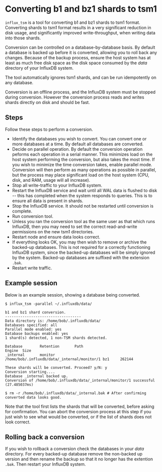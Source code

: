 # Converting b1 and bz1 shards to tsm1
`influx_tsm` is a tool for converting b1 and bz1 shards to tsm1 format. Converting shards to tsm1 format results in a very significant reduction in disk usage, and significantly improved write-throughput, when writing data into those shards.

Conversion can be controlled on a database-by-database basis. By default a database is backed up before it is converted, allowing you to roll back any changes. Because of the backup process, ensure the host system has at least as much free disk space as the disk space consumed by the _data_ directory of your InfluxDB system.

The tool automatically ignores tsm1 shards, and can be run idempotently on any database.

Conversion is an offline process, and the InfluxDB system must be stopped during conversion. However the conversion process reads and writes shards directly on disk and should be fast.

## Steps
Follow these steps to perform a conversion.

* Identify the databases you wish to convert. You can convert one or more databases at a time. By default all databases are converted.
* Decide on parallel operation. By default the conversion operation peforms each operation in a serial manner. This minimizes load on the host system performing the conversion, but also takes the most time. If you wish to minimize the time conversion takes, enable parallel mode. Conversion will then perform as many operations as possible in parallel, but the process may place significant load on the host system (CPU, disk, and RAM, usage will all increase).
* Stop all write-traffic to your InfluxDB system.
* Restart the InfluxDB service and wait until all WAL data is flushed to disk -- this has completed when the system responds to queries. This is to ensure all data is present in shards.
* Stop the InfluxDB service. It should not be restarted until conversion is complete.
* Run conversion tool.
* Unless you ran the conversion tool as the same user as that which runs InfluxDB, then you may need to set the correct read-and-write permissions on the new tsm1 directories.
* Restart node and ensure data looks correct.
* If everything looks OK, you may then wish to remove or archive the backed-up databases. This is not required for a correctly functioning InfluxDB system, since the backed-up databases will be simply ignored by the system. Backed-up databases are suffixed with the extension `.bak`.
* Restart write traffic.

## Example session
Below is an example session, showing a database being converted.

```
$ influx_tsm -parallel ~/.influxdb/data/

b1 and bz1 shard conversion.
-----------------------------------
Data directory is: /home/bob/.influxdb/data/
Databases specified: all
Parallel mode enabled: yes
Database backups enabled: yes
1 shard(s) detected, 1 non-TSM shards detected.

Database        Retention       Path                                         Engine  Size
_internal       monitor         /home/bob/.influxdb/data/_internal/monitor/1 bz1     262144

These shards will be converted. Proceed? y/N: y
Conversion starting....
Database _internal backed up.
Conversion of /home/bob/.influxdb/data/_internal/monitor/1 successful (27.485037ms)

$ rm -r /home/bob/.influxdb/data/_internal.bak # After confirming converted data looks good.
```
Note that the tool first lists the shards that will be converted, before asking for confirmation. You can abort the conversion process at this step if you just wish to see what would be converted, or if the list of shards does not look correct.

## Rolling back a conversion
If you wish to rollback a conversion check the databases in your _data_ directory. For every backed-up database remove the non-backed up version and then rename the backup so that it no longer has the extention `.bak`. Then restart your InfluxDB system.
